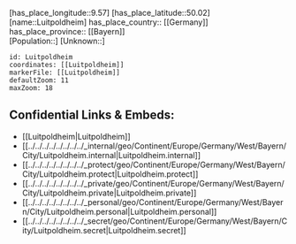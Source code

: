 ﻿---
location: [50.02,9.57] 
mapzoom: [7,12] 
mapmarker: city 
type: City
tags:
- geo/City


SpocWebEntityId: 32141
isDeleted: false
confidential: public

---
[has_place_longitude::9.57] 
[has_place_latitude::50.02] 
[name::Luitpoldheim] 
has_place_country:: [[Germany]]  
has_place_province:: [[Bayern]]  
[Population::] 
[Unknown::] 


```leaflet
id: Luitpoldheim
coordinates: [[Luitpoldheim]] 
markerFile: [[Luitpoldheim]] 
defaultZoom: 11 
maxZoom: 18
```


## Confidential Links & Embeds: 
- [[Luitpoldheim|Luitpoldheim]]  
- [[../../../../../../../../_internal/geo/Continent/Europe/Germany/West/Bayern/City/Luitpoldheim.internal|Luitpoldheim.internal]] 
- [[../../../../../../../../_protect/geo/Continent/Europe/Germany/West/Bayern/City/Luitpoldheim.protect|Luitpoldheim.protect]] 
- [[../../../../../../../../_private/geo/Continent/Europe/Germany/West/Bayern/City/Luitpoldheim.private|Luitpoldheim.private]] 
- [[../../../../../../../../_personal/geo/Continent/Europe/Germany/West/Bayern/City/Luitpoldheim.personal|Luitpoldheim.personal]] 
- [[../../../../../../../../_secret/geo/Continent/Europe/Germany/West/Bayern/City/Luitpoldheim.secret|Luitpoldheim.secret]] 

